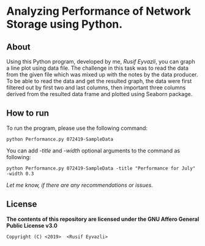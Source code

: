 # Analyzing Performance of Network Storage using Python.

## About

Using this Python program, developed by me, _Rusif Eyvazli_, you can graph a line plot using data file. The challenge in this task was to read the data from the given file which was mixed up with the notes by the data producer. To be able to read the data and get the resulted graph, the data were first filtered out by first two and last columns, then important three columns derived from the resulted data frame and plotted using Seaborn package.

## How to run
To run the program, please use the following command:

`python Performance.py 072419-SampleData`

You can add _-title_ and _-width_ optional arguments to the command as following:

`python Performance.py 072419-SampleData -title "Performance for July" -width 0.3`


_Let me know, if there are any recommendations or issues._

## License
**The contents of this repository are licensed under the GNU Affero General Public License v3.0**

    Copyright (C) <2019>  <Rusif Eyvazli>
